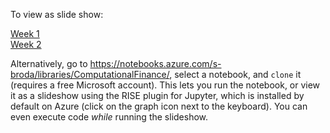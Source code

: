 To view as slide show:

[Week 1](https://nbviewer.jupyter.org/format/slides/github/s-broda/ComputationalFinance/blob/master/slides/week1.ipynb)</br>
[Week 2](https://nbviewer.jupyter.org/format/slides/github/s-broda/ComputationalFinance/blob/master/slides/week2.ipynb)

Alternatively, go to https://notebooks.azure.com/s-broda/libraries/ComputationalFinance/, select a notebook, and `clone` it (requires a free Microsoft account). This lets you run the notebook, or view it as a slideshow using the RISE plugin for Jupyter, which is installed by default on Azure (click on the graph icon next to the keyboard). You can even execute code *while* running the slideshow.
